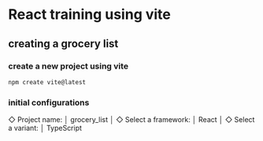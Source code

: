 # React training using vite

## creating a grocery list

### create a new project using vite

```bash
npm create vite@latest
```

### initial configurations

◇ Project name:
│ grocery_list
│
◇ Select a framework:
│ React
│
◇ Select a variant:
│ TypeScript

